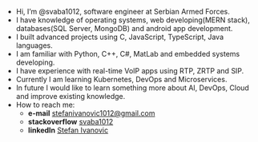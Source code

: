 - Hi, I’m @svaba1012, software engineer at Serbian Armed Forces.
- I have knowledge of operating systems, web developing(MERN stack), databases(SQL Server, MongoDB) and android app development.
- I built advanced projects using C, JavaScript, TypeScript, Java languages.
- I am familiar with Python, C++, C#, MatLab and embedded systems developing.
- I have experience with real-time VoIP apps using RTP, ZRTP and SIP.
- Currently I am learning Kubernetes, DevOps and Microservices.
- In future I would like to learn something more about AI, DevOps, Cloud and improve existing knowledge. 
- How to reach me: 
  - **e-mail** stefanivanovic1012@gmail.com
  - **stackoverflow** [svaba1012](https://stackoverflow.com/users/21027383/svaba1012)
  - **linkedIn** [Stefan Ivanovic](https://www.linkedin.com/in/stefan-ivanovic-0286a0260/)

